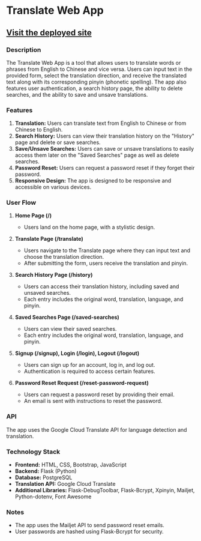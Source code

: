 # Translate Web App

## [Visit the deployed site]()

### Description
The Translate Web App is a tool that allows users to translate words or phrases from English to Chinese and vice versa. Users can input text in the provided form, select the translation direction, and receive the translated text along with its corresponding pinyin (phonetic spelling). The app also features user authentication, a search history page, the ability to delete searches, and the ability to save and unsave translations.

### Features

1. **Translation:** Users can translate text from English to Chinese or from Chinese to English.
2. **Search History:** Users can view their translation history on the "History" page and delete or save searches.
3. **Save/Unsave Searches:** Users can save or unsave translations to easily access them later on the "Saved Searches" page as well as delete searches.
4. **Password Reset:** Users can request a password reset if they forget their password.
5. **Responsive Design:** The app is designed to be responsive and accessible on various devices.

### User Flow

1. **Home Page (/)**
   - Users land on the home page, with a stylistic design.

2. **Translate Page (/translate)**
   - Users navigate to the Translate page where they can input text and choose the translation direction.
   - After submitting the form, users receive the translation and pinyin.

3. **Search History Page (/history)**
   - Users can access their translation history, including saved and unsaved searches.
   - Each entry includes the original word, translation, language, and pinyin.

4. **Saved Searches Page (/saved-searches)**
   - Users can view their saved searches.
   - Each entry includes the original word, translation, language, and pinyin.

5. **Signup (/signup), Login (/login), Logout (/logout)**
   - Users can sign up for an account, log in, and log out.
   - Authentication is required to access certain features.

6. **Password Reset Request (/reset-password-request)**
   - Users can request a password reset by providing their email.
   - An email is sent with instructions to reset the password.

### API

The app uses the Google Cloud Translate API for language detection and translation.

### Technology Stack

- **Frontend:** HTML, CSS, Bootstrap, JavaScript
- **Backend:** Flask (Python)
- **Database:** PostgreSQL
- **Translation API:** Google Cloud Translate
- **Additional Libraries:** Flask-DebugToolbar, Flask-Bcrypt, Xpinyin, Mailjet, Python-dotenv, Font Awesome

### Notes

- The app uses the Mailjet API to send password reset emails.
- User passwords are hashed using Flask-Bcrypt for security.
